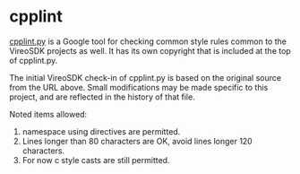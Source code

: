 # cpplint

[cpplint.py](https://github.com/cpplint/cpplint/blob/851ceb00cba6301b00167cf5c313532bc05cf1eb/cpplint.py) is a Google tool for checking common style rules common to the
VireoSDK projects as well. It has its own copyright that is included at the
top of cpplint.py.

The initial VireoSDK check-in of cpplint.py is based on the original
source from the URL above. Small modifications may be made specific to
this project, and are reflected in the history of that file.

Noted items allowed:

1. namespace using directives are permitted.
2. Lines longer than 80 characters are OK, avoid lines longer 120 characters.
3. For now c style casts are still permitted.

